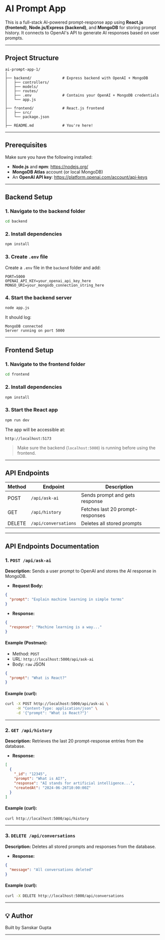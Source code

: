 # AI Prompt App

This is a full-stack AI-powered prompt-response app using **React.js (frontend)**, **Node.js/Express (backend)**, and **MongoDB** for storing prompt history. It connects to OpenAI's API to generate AI responses based on user prompts.

---

##  Project Structure

```
ai-prompt-app-1/
│
├── backend/              # Express backend with OpenAI + MongoDB
│   ├── controllers/
│   ├── models/
│   ├── routes/
│   ├── .env              # Contains your OpenAI + MongoDB credentials
│   └── app.js
│
├── frontend/             # React.js frontend
│   ├── src/
│   └── package.json
│
├── README.md             # You're here!
```

---

##  Prerequisites

Make sure you have the following installed:

- **Node.js** and **npm**: https://nodejs.org/
- **MongoDB Atlas** account (or local MongoDB)
- An **OpenAI API key**: https://platform.openai.com/account/api-keys

---

##  Backend Setup

### 1. Navigate to the backend folder
```bash
cd backend
```

### 2. Install dependencies
```bash
npm install
```

### 3. Create `.env` file
Create a `.env` file in the `backend` folder and add:

```env
PORT=5000
OPENAI_API_KEY=your_openai_api_key_here
MONGO_URI=your_mongodb_connection_string_here
```

### 4. Start the backend server
```bash
node app.js
```

It should log:
```
MongoDB connected
Server running on port 5000
```

---

##  Frontend Setup

### 1. Navigate to the frontend folder
```bash
cd frontend
```

### 2. Install dependencies
```bash
npm install
```

### 3. Start the React app
```bash
npm run dev
```

The app will be accessible at:
```
http://localhost:5173
```

> Make sure the backend (`localhost:5000`) is running before using the frontend.

---

##  API Endpoints

| Method | Endpoint                | Description                     |
|--------|-------------------------|---------------------------------|
| POST   | `/api/ask-ai`           | Sends prompt and gets response  |
| GET    | `/api/history`          | Fetches last 20 prompt-responses |
| DELETE | `/api/conversations`    | Deletes all stored prompts      |

---

##  API Endpoints Documentation

### 1. `POST /api/ask-ai`
**Description:** Sends a user prompt to OpenAI and stores the AI response in MongoDB.

- **Request Body:**
```json
{
  "prompt": "Explain machine learning in simple terms"
}
```

- **Response:**
```json
{
  "response": "Machine learning is a way..."
}
```

####  Example (Postman):
- Method: `POST`
- URL: `http://localhost:5000/api/ask-ai`
- Body: `raw` JSON
```json
{
  "prompt": "What is React?"
}
```

####  Example (curl):
```bash
curl -X POST http://localhost:5000/api/ask-ai \
     -H "Content-Type: application/json" \
     -d '{"prompt": "What is React?"}'
```

---

### 2. `GET /api/history`
**Description:** Retrieves the last 20 prompt-response entries from the database.

- **Response:**
```json
[
  {
    "_id": "12345",
    "prompt": "What is AI?",
    "response": "AI stands for artificial intelligence...",
    "createdAt": "2024-06-26T10:00:00Z"
  }
]
```

####  Example (curl):
```bash
curl http://localhost:5000/api/history
```

---

### 3. `DELETE /api/conversations`
**Description:** Deletes all stored prompts and responses from the database.

- **Response:**
```json
{
  "message": "All conversations deleted"
}
```

####  Example (curl):
```bash
curl -X DELETE http://localhost:5000/api/conversations
```

---

## 💡 Author
Built by Sanskar Gupta

---